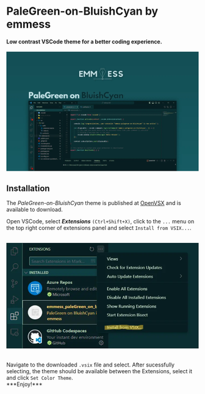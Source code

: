 # PaleGreen-on-BluishCyan by emmess

#### Low contrast VSCode theme for a better coding experience.

<p align="center">
  <a href="https://raw.githubusercontent.com/mihocsaszilard/emmess-palegreen-on-bluishcyan/master/assets/banner2.webp?token=GHSAT0AAAAAACO2IFFNW5UF2TCMMF5MJ27IZO7SYBA" target="_BLANK">
    <img alt="Screenshot" src="https://raw.githubusercontent.com/mihocsaszilard/emmess-palegreen-on-bluishcyan/master/assets/banner2.webp?token=GHSAT0AAAAAACO2IFFNW5UF2TCMMF5MJ27IZO7SYBA">
  </a>
</p>

## Installation 
The *PaleGreen-on-BluishCyan* theme is published at [OpenVSX](https://open-vsx.org/extension/emmess/emmess-palegreen-on-bluishcyan) and is available to download.

Open VSCode, select ***Extensions*** `(Ctrl+Shift+X)`, click to the `...` menu on the top right corner of extensions panel and select `Install from VSIX...`. <br><br>

<p align="center">
  <a href="https://raw.githubusercontent.com/mihocsaszilard/emmess-palegreen-on-bluishcyan/master/assets/install.webp?token=GHSAT0AAAAAACO2IFFMPBRGG2TFJW6JH53IZO7SYCQ" target="_BLANK">
    <img alt="Install" src="https://raw.githubusercontent.com/mihocsaszilard/emmess-palegreen-on-bluishcyan/master/assets/install.webp?token=GHSAT0AAAAAACO2IFFMPBRGG2TFJW6JH53IZO7SYCQ">
  </a>
</p>

<br>
Navigate to the downloaded <code>.vsix</code> file and select. After sucessfully selecting, the theme should be available between the Extensions, select it and click <code>Set Color Theme</code>.
<br>
***Enjoy!*** 